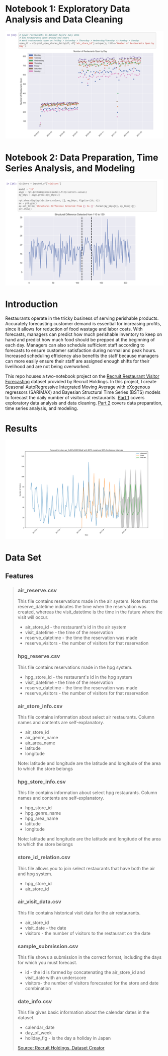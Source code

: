 # Notebook 1: Exploratory Data Analysis and Data Cleaning
[![Notebook on exploratory data analysis and data cleaning.](https://github.com/michellekli/visitor-forecasting/blob/master/notebook1-preview.png)](https://github.com/michellekli/visitor-forecasting/blob/master/visitor-forecasting-part1.ipynb)

# Notebook 2: Data Preparation, Time Series Analysis, and Modeling
[![Notebook on data preparation, time series analysis, and modeling.](https://github.com/michellekli/visitor-forecasting/blob/master/notebook2-preview.png)](https://github.com/michellekli/visitor-forecasting/blob/master/visitor-forecasting-part2.ipynb)

# Introduction
Restaurants operate in the tricky business of serving perishable products. Accurately forecasting customer demand is essential for increasing profits, since it allows for reduction of food wastage and labor costs. With forecasts, managers can predict how much perishable inventory to keep on hand and predict how much food should be prepped at the beginning of each day. Managers can also schedule sufficient staff according to forecasts to ensure customer satisfaction during normal and peak hours. Increased scheduling efficiency also benefits the staff because managers can more easily ensure their staff are assigned enough shifts for their livelihood and are not being overworked.

This repo houses a two-notebook project on the [Recruit Restaurant Visitor Forecasting](https://www.kaggle.com/c/recruit-restaurant-visitor-forecasting) dataset provided by Recruit Holdings. In this project, I create Seasonal AutoRegressive Integrated Moving Average with eXogenous regressors (SARIMAX) and Bayesian Structural Time Series (BSTS) models to forecast the daily number of visitors at restaurants. [Part 1](https://github.com/michellekli/visitor-forecasting/blob/master/visitor-forecasting-part1.ipynb) covers exploratory data analysis and data cleaning. [Part 2](https://github.com/michellekli/visitor-forecasting/blob/master/visitor-forecasting-part2.ipynb) covers data preparation, time series analysis, and modeling.

# Results
![30 day forecast.](https://github.com/michellekli/visitor-forecasting/blob/master/forecasts/figures/air_5c817ef28f236bdf_30days.png)

# Data Set

## Features
> ### air_reserve.csv
>
> This file contains reservations made in the air system. Note that the reserve_datetime indicates the time when the reservation was created, whereas the visit_datetime is the time in the future where the visit will occur.
>
> * air_store_id - the restaurant's id in the air system
> * visit_datetime - the time of the reservation
> * reserve_datetime - the time the reservation was made
> * reserve_visitors - the number of visitors for that reservation
>
> ### hpg_reserve.csv
>
> This file contains reservations made in the hpg system.
>
> * hpg_store_id - the restaurant's id in the hpg system
> * visit_datetime - the time of the reservation
> * reserve_datetime - the time the reservation was made
> * reserve_visitors - the number of visitors for that reservation
>
> ### air_store_info.csv
>
> This file contains information about select air restaurants. Column names and contents are self-explanatory.
>
> * air_store_id
> * air_genre_name
> * air_area_name
> * latitude
> * longitude
>
> Note: latitude and longitude are the latitude and longitude of the area to which the store belongs
>
> ### hpg_store_info.csv
>
> This file contains information about select hpg restaurants. Column names and contents are self-explanatory.
>
> * hpg_store_id
> * hpg_genre_name
> * hpg_area_name
> * latitude
> * longitude
>
> Note: latitude and longitude are the latitude and longitude of the area to which the store belongs
>
> ### store_id_relation.csv
>
> This file allows you to join select restaurants that have both the air and hpg system.
>
> * hpg_store_id
> * air_store_id
>
> ### air_visit_data.csv
>
> This file contains historical visit data for the air restaurants.
>
> * air_store_id
> * visit_date - the date
> * visitors - the number of visitors to the restaurant on the date
>
> ### sample_submission.csv
>
> This file shows a submission in the correct format, including the days for which you must forecast.
>
> * id - the id is formed by concatenating the air_store_id and visit_date with an underscore
> * visitors- the number of visitors forecasted for the store and date combination
>
> ### date_info.csv
>
> This file gives basic information about the calendar dates in the dataset.
>
> * calendar_date
> * day_of_week
> * holiday_flg - is the day a holiday in Japan
> 
> [Source: Recruit Holdings, Dataset Creator](https://www.kaggle.com/c/recruit-restaurant-visitor-forecasting/data)
